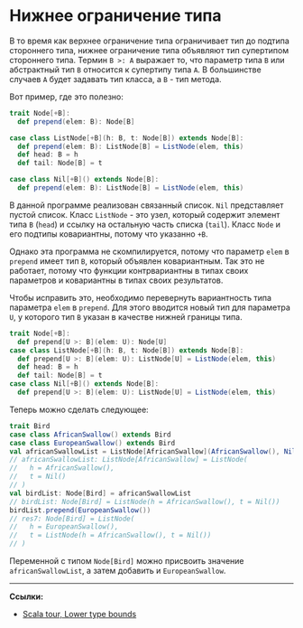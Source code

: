 # Нижнее ограничение типа

В то время как верхнее ограничение типа ограничивает тип до подтипа стороннего типа,
нижнее ограничение типа объявляют тип супертипом стороннего типа.
Термин `B >: A` выражает то, что параметр типа `B` или абстрактный тип `B` относится к супертипу типа `A`.
В большинстве случаев `A` будет задавать тип класса, а `B` - тип метода.

Вот пример, где это полезно:

```scala
trait Node[+B]:
  def prepend(elem: B): Node[B]

case class ListNode[+B](h: B, t: Node[B]) extends Node[B]:
  def prepend(elem: B): ListNode[B] = ListNode(elem, this)
  def head: B = h
  def tail: Node[B] = t

case class Nil[+B]() extends Node[B]:
  def prepend(elem: B): ListNode[B] = ListNode(elem, this)
```

В данной программе реализован связанный список.
`Nil` представляет пустой список. Класс `ListNode` - это узел,
который содержит элемент типа `B` (`head`) и ссылку на остальную часть списка (`tail`).
Класс `Node` и его подтипы ковариантны, потому что указанно `+B`.

Однако эта программа не скомпилируется,
потому что параметр `elem` в `prepend` имеет тип `B`, который объявлен ковариантным.
Так это не работает, потому что функции контрвариантны в типах своих параметров
и ковариантны в типах своих результатов.

Чтобы исправить это, необходимо перевернуть вариантность типа параметра `elem` в `prepend`.
Для этого вводится новый тип для параметра `U`, у которого тип `B` указан в качестве нижней границы типа.

```scala
trait Node[+B]:
  def prepend[U >: B](elem: U): Node[U]
case class ListNode[+B](h: B, t: Node[B]) extends Node[B]:
  def prepend[U >: B](elem: U): ListNode[U] = ListNode(elem, this)
  def head: B = h
  def tail: Node[B] = t
case class Nil[+B]() extends Node[B]:
  def prepend[U >: B](elem: U): ListNode[U] = ListNode(elem, this)
```

Теперь можно сделать следующее:

```scala
trait Bird
case class AfricanSwallow() extends Bird
case class EuropeanSwallow() extends Bird
val africanSwallowList = ListNode[AfricanSwallow](AfricanSwallow(), Nil())
// africanSwallowList: ListNode[AfricanSwallow] = ListNode(
//   h = AfricanSwallow(),
//   t = Nil()
// )
val birdList: Node[Bird] = africanSwallowList
// birdList: Node[Bird] = ListNode(h = AfricanSwallow(), t = Nil())
birdList.prepend(EuropeanSwallow())
// res7: Node[Bird] = ListNode(
//   h = EuropeanSwallow(),
//   t = ListNode(h = AfricanSwallow(), t = Nil())
// )
```

Переменной с типом `Node[Bird]` можно присвоить значение `africanSwallowList`, а затем добавить и `EuropeanSwallow`.


---

**Ссылки:**

- [Scala tour, Lower type bounds](https://docs.scala-lang.org/ru/tour/lower-type-bounds.html)
